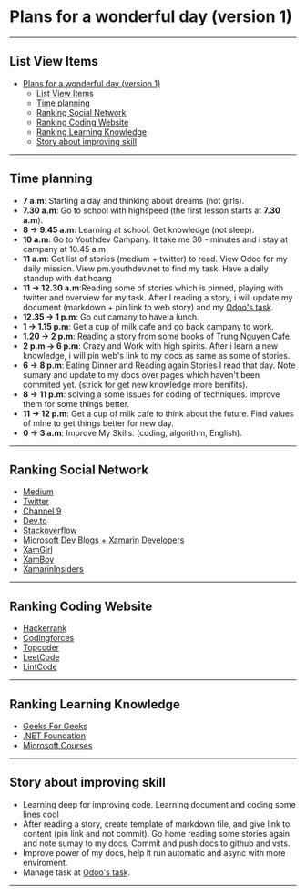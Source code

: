 # Plans for a wonderful day (version 1)

<hr/>

## List View Items

- [Plans for a wonderful day (version 1)](#plans-for-a-wonderful-day-version-1)
  - [List View Items](#list-view-items)
  - [Time planning](#time-planning)
  - [Ranking Social Network](#ranking-social-network)
  - [Ranking Coding Website](#ranking-coding-website)
  - [Ranking Learning Knowledge](#ranking-learning-knowledge)
  - [Story about improving skill](#story-about-improving-skill)

<hr/>

## Time planning

- **7 a.m**: Starting a day and thinking about dreams (not girls).
- **7.30 a.m**: Go to school with highspeed (the first lesson starts at **7.30 a.m**).
- **8 -> 9.45 a.m**: Learning at school. Get knowledge (not sleep).
- **10 a.m**: Go to Youthdev Campany. It take me 30 - minutes and i stay at campany at 10.45 a.m
- **11 a.m**: Get list of stories (medium + twitter) to read. View Odoo for my daily mission. View pm.youthdev.net to find my task. Have a daily standup with dat.hoang
- **11 -> 12.30 a.m**:Reading some of stories which is pinned, playing with twitter and overview for my task. After I reading a story, i will update my document (markdown + pin link to web story) and my [Odoo's task](https://moonsmile1.odoo.com/).
- **12.35 -> 1 p.m**: Go out camany to have a lunch.
- **1 -> 1.15 p.m**: Get a cup of milk cafe and go back campany to work.
- **1.20 -> 2 p.m**: Reading a story from some books of Trung Nguyen Cafe.
- **2 p.m -> 6 p.m**: Crazy and Work with high spirits. After i learn a new knowledge, i will pin web's link to my docs as same as some of stories.
- **6 -> 8 p.m**: Eating Dinner and Reading again Stories I read that day. Note sumary and update to my docs over pages which haven't been commited yet. (strick for get new knowledge more benifits).
- **8 -> 11 p.m**: solving a some issues for coding of techniques. improve them for some things better.
- **11 -> 12 p.m**: Get a cup of milk cafe to think about the future. Find values of mine to get things better for new day.
- **0 -> 3 a.m**: Improve My Skills. (coding, algorithm, English).

<hr/>

## Ranking Social Network

- [Medium](https://medium.com/)
- [Twitter](https://twitter.com/)
- [Channel 9](https://channel9.msdn.com/)
- [Dev.to](https://dev.to/)
- [Stackoverflow](https://stackoverflow.com/)
- [Microsoft Dev Blogs + Xamarin Developers](https://devblogs.microsoft.com/)
- [XamGirl](https://xamgirl.com/)
- [XamBoy](https://www.xamboy.com/)
- [XamarinInsiders](https://xamarininsider.com/)

<hr/>

## Ranking Coding Website

- [Hackerrank](https://www.hackerrank.com/)
- [Codingforces](https://codeforces.com/)
- [Topcoder](https://www.topcoder.com/)
- [LeetCode](https://leetcode.com/)
- [LintCode](https://www.lintcode.com/)

<hr/>

## Ranking Learning Knowledge

- [Geeks For Geeks](https://www.geeksforgeeks.org/)
- [.NET Foundation](https://presentations.dotnetfoundation.org/)
- [Microsoft Courses](https://developer.microsoft.com/en-us/collective/learning/courses)

<hr/>

## Story about improving skill

- Learning deep for improving code. Learning document and coding some lines cool
- After reading a story, create template of markdown file, and give link to content (pin link and not commit). Go home reading some stories again and note sumay to my docs. Commit and push docs to github and vsts.
- Improve power of my docs, help it run automatic and async with more enviroment.
- Manage task at [Odoo's task](https://moonsmile1.odoo.com/).

<hr/>